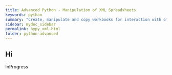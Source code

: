 ```yaml
---
title: Advanced Python - Manipulation of XML Spreadsheets
keywords: python
summary: "Create, manipulate and copy workbooks for interaction with office programs."
sidebar: mydoc_sidebar
permalink: hypy_xml.html
folder: python-advanced
---
```


## Hi

InProgress
